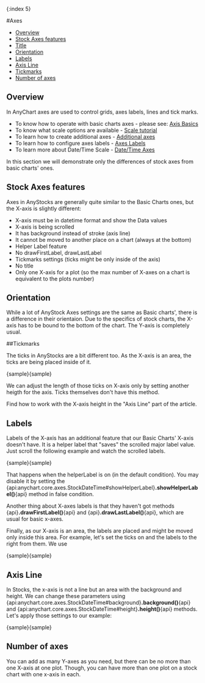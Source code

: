 {:index 5}

#Axes

* [Overview](#overview)
* [Stock Axes features](#stock_axes_features)
* [Title](#title)
* [Orientation](#orientation)
* [Labels](#labels)
* [Axis Line](#axis_line)
* [Tickmarks](#tickmarks)
* [Number of axes](#number_of_axes)


## Overview

In AnyChart axes are used to control grids, axes labels, lines and tick marks.  
  
* To know how to operate with basic charts axes - please see: [Axis Basics](../Axes_and_Grids/Axis_Basics)
* To know what scale options are available - [Scale tutorial](../Axes_and_Grids/Scales)
* To learn how to create additional axes - [Additional axes](../Axes_and_Grids/Additional_Axes)
* To learn how to configure axes labels - [Axes Labels](../Axes_and_Grids/Axes_Labels_Formatting)
* To learn more about Date/Time Scale - [Date/Time Axes](../Axes_and_Grids/Date_Time_Axes)

In this section we will demonstrate only the differences of stock axes from basic charts' ones.

## Stock Axes features

Axes in AnyStocks are generally quite similar to the Basic Charts ones, but the X-axis is slightly different:
 - X-axis must be in datetime format and show the Data values
 - X-axis is being scrolled
 - It has background instead of stroke (axis line)
 - It cannot be moved to another place on a chart (always at the bottom)
 - Helper Label feature
 - No drawFirstLabel, drawLastLabel
 - Tickmarks settings (ticks might be only inside of the axis)
 - No title
 - Only one X-axis for a plot (so the max number of X-axes on a chart is equivalent to the plots number)

## Orientation 

While a lot of AnyStock Axes settings are the same as Basic charts', there is a difference in their orientaion. Due to the specifics of stock charts, the X-axis has to be bound to the bottom of the chart. The Y-axis is completely usual.

##Tickmarks

The ticks in AnyStocks are a bit different too. As the X-axis is an area, the ticks are being placed inside of it.

{sample}{sample}

We can adjust the length of those ticks on X-axis only by setting another heigth for the axis. Ticks themselves don't have this method. 

Find how to work with the X-axis height in the "Axis Line" part of the article.

## Labels

Labels of the X-axis has an additional feature that our Basic Charts' X-axis doesn't have. It is a helper label that "saves" the scrolled major label value. Just scroll the following example and watch the scrolled labels.

{sample}{sample}

That happens when the helperLabel is on (in the default condition). You may disable it by setting the {api:anychart.core.axes.StockDateTime#showHelperLabel}**.showHelperLabel()**{api} method in false condition.

Another thing about X-axes labels is that they haven't got methods {api}**.drawFirstLabel()**{api} and {api}**.drawLastLabel()**{api}, which are usual for basic x-axes.

Finally, as our X-axis is an area, the labels are placed and might be moved only inside this area. For example, let's set the ticks on and the labels to the right from them. We use 

{sample}{sample}

## Axis Line

In Stocks, the x-axis is not a line but an area with the background and height. We can change these parameters using {api:anychart.core.axes.StockDateTime#background}**.background()**{api} and {api:anychart.core.axes.StockDateTime#height}**.height()**{api} methods. Let's apply those settings to our example:

{sample}{sample}

## Number of axes

You can add as many Y-axes as you need, but there can be no more than one X-axis at one plot. Though, you can have more than one plot on a stock chart with one x-axis in each.

